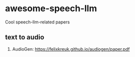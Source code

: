 # awesome-speech-llm

Cool speech-llm-related papers


## text to audio
1. AudioGen: https://felixkreuk.github.io/audiogen/paper.pdf
